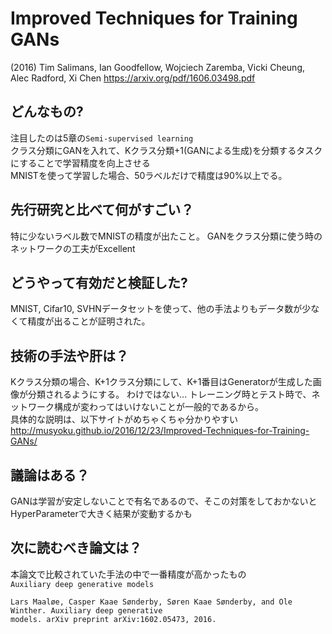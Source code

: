 # Improved Techniques for Training GANs
(2016) Tim Salimans, Ian Goodfellow, Wojciech Zaremba, Vicki Cheung, Alec Radford, Xi Chen
https://arxiv.org/pdf/1606.03498.pdf

## どんなもの?
注目したのは5章の`Semi-supervised learning`  
クラス分類にGANを入れて、Kクラス分類+1(GANによる生成)を分類するタスクにすることで学習精度を向上させる  
MNISTを使って学習した場合、50ラベルだけで精度は90%以上でる。  

## 先行研究と比べて何がすごい？
特に少ないラベル数でMNISTの精度が出たこと。
GANをクラス分類に使う時のネットワークの工夫がExcellent

## どうやって有効だと検証した?
MNIST, Cifar10, SVHNデータセットを使って、他の手法よりもデータ数が少なくて精度が出ることが証明された。

## 技術の手法や肝は？
Kクラス分類の場合、K+1クラス分類にして、K+1番目はGeneratorが生成した画像が分類されるようにする。  わけではない...
トレーニング時とテスト時で、ネットワーク構成が変わってはいけないことが一般的であるから。  
具体的な説明は、以下サイトがめちゃくちゃ分かりやすい
http://musyoku.github.io/2016/12/23/Improved-Techniques-for-Training-GANs/

## 議論はある？
GANは学習が安定しないことで有名であるので、そこの対策をしておかないとHyperParameterで大きく結果が変動するかも  

## 次に読むべき論文は？
本論文で比較されていた手法の中で一番精度が高かったもの  
`Auxiliary deep generative models`
```
Lars Maaløe, Casper Kaae Sønderby, Søren Kaae Sønderby, and Ole Winther. Auxiliary deep generative
models. arXiv preprint arXiv:1602.05473, 2016.
```
